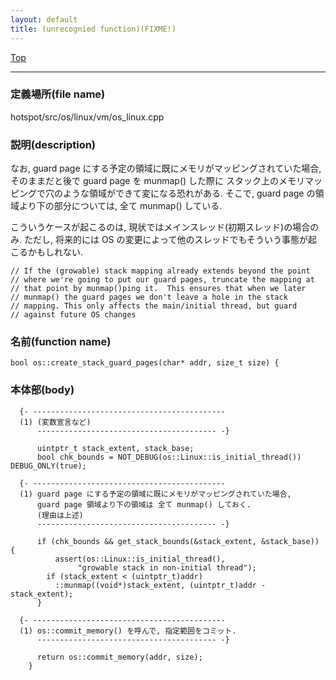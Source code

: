 ```yaml
---
layout: default
title: (unrecognied function)(FIXME!)
---
```

[Top](../index.html)

--- 
### 定義場所(file name)
hotspot/src/os/linux/vm/os_linux.cpp
### 説明(description)
なお, guard page にする予定の領域に既にメモリがマッピングされていた場合, 
そのままだと後で guard page を munmap() した際に
スタック上のメモリマッピングで穴のような領域ができて変になる恐れがある.
そこで, guard page の領域より下の部分については, 全て munmap() している.

こういうケースが起こるのは, 現状ではメインスレッド(初期スレッド)の場合のみ.
ただし, 将来的には OS の変更によって他のスレッドでもそういう事態が起こるかもしれない.

```
// If the (growable) stack mapping already extends beyond the point
// where we're going to put our guard pages, truncate the mapping at
// that point by munmap()ping it.  This ensures that when we later
// munmap() the guard pages we don't leave a hole in the stack
// mapping. This only affects the main/initial thread, but guard
// against future OS changes
```

### 名前(function name)
```
bool os::create_stack_guard_pages(char* addr, size_t size) {
```

### 本体部(body)
```
  {- -------------------------------------------
  (1) (変数宣言など)
      ---------------------------------------- -}

	  uintptr_t stack_extent, stack_base;
	  bool chk_bounds = NOT_DEBUG(os::Linux::is_initial_thread()) DEBUG_ONLY(true);

  {- -------------------------------------------
  (1) guard page にする予定の領域に既にメモリがマッピングされていた場合, 
      guard page 領域より下の領域は 全て munmap() しておく.
      (理由は上述)
      ---------------------------------------- -}

	  if (chk_bounds && get_stack_bounds(&stack_extent, &stack_base)) {
	      assert(os::Linux::is_initial_thread(),
	           "growable stack in non-initial thread");
	    if (stack_extent < (uintptr_t)addr)
	      ::munmap((void*)stack_extent, (uintptr_t)addr - stack_extent);
	  }
	
  {- -------------------------------------------
  (1) os::commit_memory() を呼んで, 指定範囲をコミット.
      ---------------------------------------- -}

	  return os::commit_memory(addr, size);
	}
	
```


